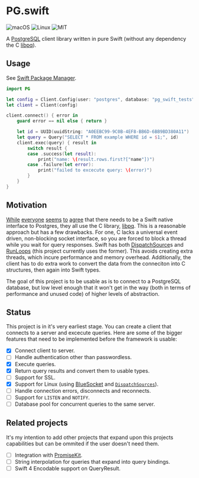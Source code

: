 # PG.swift

![macOS](https://img.shields.io/badge/os-macOS-green.svg?style=flat)
![Linux](https://img.shields.io/badge/os-linux-green.svg?style=flat)
![MIT](https://img.shields.io/badge/license-Apache2-blue.svg?style=flat)

A [PostgreSQL](https://www.postgresql.org) client library written in pure Swift (without any dependency the C [libpq](https://www.postgresql.org/docs/9.5/static/libpq.html)).

## Usage

See [Swift Package Manager](https://swift.org/package-manager/#example-usage).

```swift
import PG

let config = Client.Config(user: "postgres", database: "pg_swift_tests")
let client = Client(config)

client.connect() { error in
	guard error == nil else { return }

	let id = UUID(uuidString: "A0EEBC99-9C0B-4EF8-BB6D-6BB9BD380A11")
	let query = Query("SELECT * FROM example WHERE id = $1;", id)
	client.exec(query) { result in
		switch result {
		case .success(let result):
			print("name: \(result.rows.first?["name"])")
		case .failure(let error):
			print("failed to excecute query: \(error)")
		}
	}
}
```

## Motivation

[While](https://github.com/ZewoGraveyard/PostgreSQL) [everyone](https://github.com/vapor-community/postgresql) [seems](https://github.com/stepanhruda/PostgreSQL-Swift) [to](https://github.com/PerfectlySoft/Perfect-PostgreSQL) [agree](https://github.com/IBM-Swift/Swift-Kuery-PostgreSQL) that there needs to be a Swift native interface to Postgres, they all use the C library, [libpq](https://www.postgresql.org/docs/9.5/static/libpq.html). This is a reasonable approach but has a few drawbacks. For one, C lacks a universal event driven, non-blocking socket interface, so you are forced to block a thread while you wait for query responses. Swift has both [DispatchSource](https://developer.apple.com/reference/dispatch/dispatchsource)s and [RunLoops](https://developer.apple.com/reference/foundation/runloop) (this project currently uses the former). This avoids creating extra threads, which incure performance and memory overhead. Additionally, the client has to do extra work to convert the data from the conneciton into C structures, then again into Swift types.

The goal of this project is to be usable as is to connect to a PostgreSQL database, but low level enough that it won't get in the way (both in terms of performance and unused code) of higher levels of abstraction.

## Status

This project is in it's very earliest stage. You can create a client that connects to a server and excecute queries. Here are some of the bigger features that need to be implemented before the framework is usable:

- [X] Connect client to server.
- [ ] Handle authentication other than passwordless.
- [X] Execute queries.
- [X] Return query results and convert them to usable types.
- [ ] Support for SSL.
- [X] Support for Linux (using [BlueSocket](https://github.com/IBM-Swift/BlueSocket) and [`DispatchSources`](https://developer.apple.com/reference/dispatch/dispatchsource)).
- [ ] Handle connection errors, disconnects and reconnects.
- [ ] Support for `LISTEN` and `NOTIFY`.
- [ ] Database pool for concurrent queries to the same server.

## Related projects

It's my intention to add other projects that expand upon this projects capabilities but can be ommited if the user doesn't need them.

- [ ] Integration with [PromiseKit](http://promisekit.org).
- [ ] String interpolation for queries that expand into query bindings.
- [ ] Swift 4 Encodable support on QueryResult.
